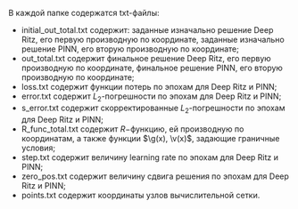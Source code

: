 В каждой папке содержатся txt-файлы:
- initial_out_total.txt содержит: заданные изначально решение Deep Ritz, его первую производную по координате, заданные изначально решение PINN, его вторую производную по координате;
- out_total.txt содержит финальное решение Deep Ritz, его первую производную по координате, финальное решение PINN, его вторую производную по координате;
- loss.txt содержит функции потерь по эпохам для Deep Ritz и PINN;
- error.txt содержит $L_2$-погрешности по эпохам для Deep Ritz и PINN;
- s_error.txt содержит скорректированные $L_2$-погрешности по эпохам для Deep Ritz и PINN;
- R_func_total.txt содержит $R-$функцию, ей производную по координатам, а также функции $\g(x), \v(x)$, задающие граничные условия;
- step.txt содержит величину learning rate по эпохам для Deep Ritz и PINN;
- zero_pos.txt содержит величину сдвига решения по эпохам для Deep Ritz и PINN;
- points.txt содержит координаты узлов вычислительной сетки.
